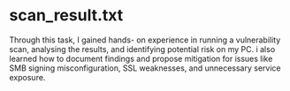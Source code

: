 # scan_result.txt
Through this task, I gained hands- on experience in running a vulnerability scan, analysing the results, and identifying potential risk on my PC. i also learned how to document findings and propose mitigation for issues like SMB signing misconfiguration, SSL weaknesses, and unnecessary service exposure.

